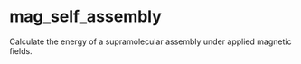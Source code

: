 # mag_self_assembly
Calculate the energy of a supramolecular assembly under applied magnetic fields.
